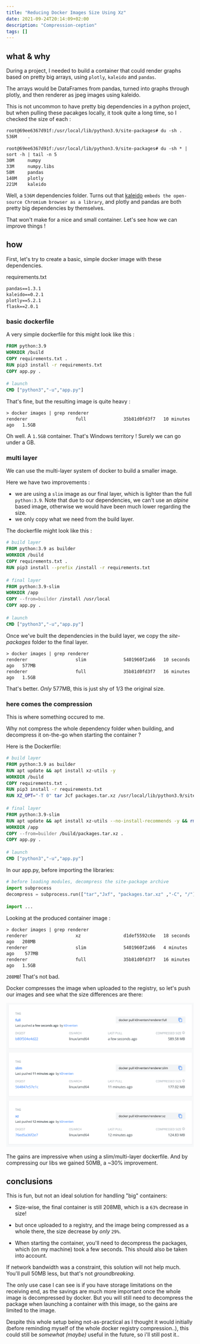 ```yaml
---
title: "Reducing Docker Images Size Using Xz"
date: 2021-09-24T20:14:09+02:00
description: "Compression-ception"
tags: []
---
```


## what & why 

During a project, I needed to build a container that could render graphs based on pretty big arrays, using `plotly`, `kaleido` and `pandas`. 

The arrays would be DataFrames from pandas, turned into graphs through plotly, and then renderer as jpeg images using kaleido. 

This is not uncommon to have pretty big dependencies in a python project, but when pulling these pacakges locally, it took quite a long time, so I checked the size of each : 

```
root@69ee6367d91f:/usr/local/lib/python3.9/site-packages# du -sh .
536M    .

root@69ee6367d91f:/usr/local/lib/python3.9/site-packages# du -sh * | sort -h | tail -n 5
30M     numpy
33M     numpy.libs
58M     pandas
140M    plotly
221M    kaleido
```

Well, a `536M` dependencies folder. Turns out that [kaleido](https://pypi.org/project/kaleido/) `embeds the open-source Chromium browser as a library`, and plotly and pandas are both pretty big dependencies by themselves. 

That won't make for a nice and small container. Let's see how we can improve things !

## how

First, let's try to create a basic, simple docker image with these dependencies.

requirements.txt
```
pandas==1.3.1
kaleido==0.2.1
plotly==5.2.1
flask==2.0.1
```

### basic dockerfile
A very simple dockerfile for this might look like this : 
```dockerfile
FROM python:3.9
WORKDIR /build
COPY requirements.txt .
RUN pip3 install -r requirements.txt
COPY app.py .

# launch
CMD ["python3","-u","app.py"]
```

That's fine, but the resulting image is quite heavy : 

```
> docker images | grep renderer
renderer                  full              35b81d0fd3f7   10 minutes ago   1.5GB
```

Oh well. A `1.5GB` container. That's Windows territory ! Surely we can go under a GB.


### multi layer

We can use the multi-layer system of docker to build a smaller image. 

Here we have two improvements : 
- we are using a `slim` image as our final layer, which is lighter than the full `python:3.9`. Note that due to our dependencies, we can't use an _alpine_ based image, otherwise we would have been much lower regarding the size.
- we only copy what we need from the build layer.


The dockerfile might look like this : 

```dockerfile
# build layer
FROM python:3.9 as builder
WORKDIR /build
COPY requirements.txt .
RUN pip3 install --prefix /install -r requirements.txt

# final layer
FROM python:3.9-slim
WORKDIR /app
COPY --from=builder /install /usr/local
COPY app.py .

# launch
CMD ["python3","-u","app.py"]
```

Once we've built the dependencies in the build layer, we copy the _site-packages_ folder to the final layer.

```
> docker images | grep renderer
renderer                  slim              5401960f2a66   10 seconds ago   577MB
renderer                  full              35b81d0fd3f7   16 minutes ago   1.5GB
```

That's better. _Only_ 577MB, this is just shy of 1/3 the original size.

### here comes the compression

This is where something occured to me.

Why not compress the whole dependency folder when building, and decompress it on-the-go when starting the container ? 


Here is the Dockerfile:

```dockerfile
# build layer
FROM python:3.9 as builder
RUN apt update && apt install xz-utils -y
WORKDIR /build
COPY requirements.txt .
RUN pip3 install -r requirements.txt
RUN XZ_OPT="-T 0" tar Jcf packages.tar.xz /usr/local/lib/python3.9/site-packages/

# final layer
FROM python:3.9-slim
RUN apt update && apt install xz-utils --no-install-recommends -y && rm -rf /var/lib/apt/lists/*
WORKDIR /app
COPY --from=builder /build/packages.tar.xz .
COPY app.py .

# launch
CMD ["python3","-u","app.py"]
```

In our app.py, before importing the libraries:

```py
# before loading modules, decompress the site-package archive
import subprocess
decompress = subprocess.run(["tar","Jxf", "packages.tar.xz" ,"-C", "/"],env={"XZ_OPT":"-T 0"},capture_output=True)

import ...
```

Looking at the produced container image : 

```
> docker images | grep renderer
renderer                  xz                d1def5592c6e   18 seconds ago   208MB         
renderer                  slim              5401960f2a66   4 minutes ago    577MB
renderer                  full              35b81d0fd3f7   16 minutes ago   1.5GB
```

`208MB`! That's not bad. 

Docker compresses the image when uploaded to the registry, so let's push our images and see what the size differences are there:

![](/docker-xz/registry.png)

The gains are impressive when using a slim/multi-layer dockerfile. And by compressing our libs we gained 50MB, a ~30% improvement.

## conclusions

This is fun, but not an ideal solution for handling "big" containers:

- Size-wise, the final container is still 208MB, which is a `63%` decrease in size!
- but once uploaded to a registry, and the image being compressed as a whole there, the size decrease by _only_ `29%`.

- When starting the container, you'll need to decompress the packages, which (on my machine) took a few seconds. This should also be taken into account.

If network bandwidth was a constraint, this solution will not help much. You'll pull 50MB less, but that's not _groundbreaking_.

The only use case I can see is if you have storage limitations on the receiving end, as the savings are much more important once the whole image is decompressed by docker. But you will still need to decompress the package when launching a container with this image, so the gains are limited to the image.

Despite this whole setup being not-as-practical as I thought it would initially (before reminding myself of the whole docker registry compression..), this could still be _somewhat (maybe)_ useful in the future, so i'll still post it..